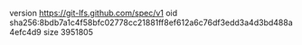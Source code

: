 version https://git-lfs.github.com/spec/v1
oid sha256:8bdb7a1c4f58bfc02778cc21881ff8ef612a6c76df3edd3a4d3bd488a4efc4d9
size 3951805
